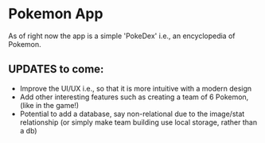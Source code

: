 # Pokemon App
As of right now the app is a simple 'PokeDex' i.e., an encyclopedia of Pokemon. 
## UPDATES to come:
- Improve the UI/UX i.e., so that it is more intuitive with a modern design
- Add other interesting features such as creating a team of 6 Pokemon, (like in the game!)
- Potential to add a database, say non-relational due to the image/stat relationship (or simply make team building use local storage, rather than a db)
